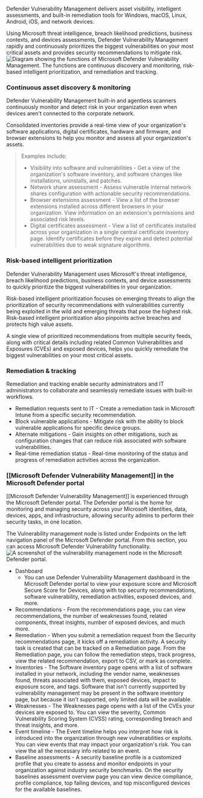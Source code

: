 Defender Vulnerability Management delivers asset visibility, intelligent assessments, and built-in remediation tools for Windows, macOS, Linux, Android, iOS, and network devices.

Using Microsoft threat intelligence, breach likelihood predictions, business contexts, and devices assessments, Defender Vulnerability Management rapidly and continuously prioritizes the biggest vulnerabilities on your most critical assets and provides security recommendations to mitigate risk.![Diagram showing the functions of Microsoft Defender Vulnerability Management. The functions are continuous discovery and monitoring, risk-based intelligent prioritization, and remediation and tracking.](https://learn.microsoft.com/en-us/training/wwl-sci/describe-threat-protection-with-microsoft-365-defender/media/defender-vulnerability-management-asset-inline.png)
### Continuous asset discovery & monitoring
Defender Vulnerability Management built-in and agentless scanners continuously monitor and detect risk in your organization even when devices aren't connected to the corporate network.

Consolidated inventories provide a real-time view of your organization's software applications, digital certificates, hardware and firmware, and browser extensions to help you monitor and assess all your organization's assets. 
>Examples include:
>	- Visibility into software and vulnerabilities - Get a view of the organization's software inventory, and software changes like installations, uninstalls, and patches.
>	- Network share assessment - Assess vulnerable internal network shares configuration with actionable security recommendations.
>	- Browser extensions assessment - View a list of the browser extensions installed across different browsers in your organization. View information on an extension's permissions and associated risk levels.
>	- Digital certificates assessment - View a list of certificates installed across your organization in a single central certificate inventory page. Identify certificates before they expire and detect potential vulnerabilities due to weak signature algorithms.
### Risk-based intelligent prioritization
Defender Vulnerability Management uses Microsoft's threat intelligence, breach likelihood predictions, business contexts, and device assessments to quickly prioritize the biggest vulnerabilities in your organization.

Risk-based intelligent prioritization focuses on emerging threats to align the prioritization of security recommendations with vulnerabilities currently being exploited in the wild and emerging threats that pose the highest risk. Risk-based intelligent prioritization also pinpoints active breaches and protects high value assets.

A single view of prioritized recommendations from multiple security feeds, along with critical details including related Common Vulnerabilities and Exposures (CVEs) and exposed devices, helps you quickly remediate the biggest vulnerabilities on your most critical assets.
### Remediation & tracking
Remediation and tracking enable security administrators and IT administrators to collaborate and seamlessly remediate issues with built-in workflows.
- Remediation requests sent to IT - Create a remediation task in Microsoft Intune from a specific security recommendation.
- Block vulnerable applications - Mitigate risk with the ability to block vulnerable applications for specific device groups.
- Alternate mitigations - Gain insights on other mitigations, such as configuration changes that can reduce risk associated with software vulnerabilities.
- Real-time remediation status - Real-time monitoring of the status and progress of remediation activities across the organization.
### [[Microsoft Defender Vulnerability Management]] in the Microsoft Defender portal
[[Microsoft Defender Vulnerability Management]] is experienced through the Microsoft Defender portal. The Defender portal is the home for monitoring and managing security across your Microsoft identities, data, devices, apps, and infrastructure, allowing security admins to perform their security tasks, in one location.

The Vulnerability management node is listed under Endpoints on the left navigation panel of the Microsoft Defender portal. From this section, you can access Microsoft Defender Vulnerability functionality.![A screenshot of the vulnerability management node in the Microsoft Defender portal.](https://learn.microsoft.com/en-us/training/wwl-sci/describe-threat-protection-with-microsoft-365-defender/media/vulnerability-management-node.png)
- Dashboard
	- You can use Defender Vulnerability Management dashboard in the Microsoft Defender portal to view your exposure score and Microsoft Secure Score for Devices, along with top security recommendations, software vulnerability, remediation activities, exposed devices, and more.
- Recommendations - From the recommendations page, you can view recommendations, the number of weaknesses found, related components, threat insights, number of exposed devices, and much more.
- Remediation - When you submit a remediation request from the Security recommendations page, it kicks off a remediation activity. A security task is created that can be tracked on a Remediation page. From the Remediation page, you can follow the remediation steps, track progress, view the related recommendation, export to CSV, or mark as complete.
- Inventories - The Software inventory page opens with a list of software installed in your network, including the vendor name, weaknesses found, threats associated with them, exposed devices, impact to exposure score, and tags. Software that isn't currently supported by vulnerability management may be present in the software inventory page, but because it isn't supported, only limited data will be available.
- Weaknesses - The Weaknesses page opens with a list of the CVEs your devices are exposed to. You can view the severity, Common Vulnerability Scoring System (CVSS) rating, corresponding breach and threat insights, and more.
- Event timeline - The Event timeline helps you interpret how risk is introduced into the organization through new vulnerabilities or exploits. You can view events that may impact your organization's risk. You can view the all the necessary info related to an event.
- Baseline assessments - A security baseline profile is a customized profile that you create to assess and monitor endpoints in your organization against industry security benchmarks. On the security baselines assessment overview page you can view device compliance, profile compliance, top failing devices, and top misconfigured devices for the available baselines.